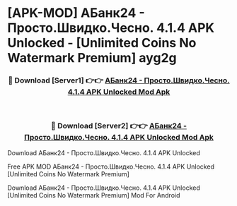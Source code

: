 # [APK-MOD] АБанк24 - Просто.Швидко.Чесно. 4.1.4 APK Unlocked - [Unlimited Coins No Watermark Premium] ayg2g



<div align="center">
<h3>🔴 Download [Server1] 👉👉 <a href="https://momento.my/?title=АБанк24_-_Просто.Швидко.Чесно._4.1.4_APK_Unlocked">АБанк24 - Просто.Швидко.Чесно. 4.1.4 APK Unlocked Mod Apk</a></h3><br>

<h3>🔴 Download [Server2] 👉👉 <a href="https://momento.my/?title=АБанк24_-_Просто.Швидко.Чесно._4.1.4_APK_Unlocked">АБанк24 - Просто.Швидко.Чесно. 4.1.4 APK Unlocked Mod Apk</a></h3>
</div>



Download АБанк24 - Просто.Швидко.Чесно. 4.1.4 APK Unlocked 

Free APK MOD АБанк24 - Просто.Швидко.Чесно. 4.1.4 APK Unlocked [Unlimited Coins No Watermark Premium]

Download АБанк24 - Просто.Швидко.Чесно. 4.1.4 APK Unlocked [Unlimited Coins No Watermark Premium] Mod For Android
